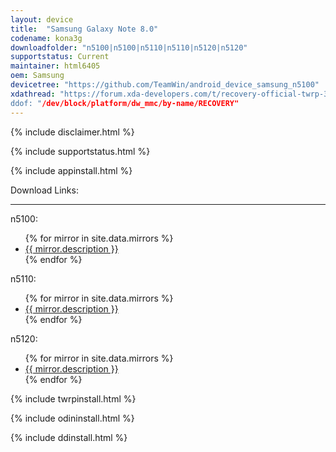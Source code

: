 ```yaml
---
layout: device
title:  "Samsung Galaxy Note 8.0"
codename: kona3g
downloadfolder: "n5100|n5100|n5110|n5110|n5120|n5120"
supportstatus: Current
maintainer: html6405
oem: Samsung
devicetree: "https://github.com/TeamWin/android_device_samsung_n5100"
xdathread: "https://forum.xda-developers.com/t/recovery-official-twrp-3-5-0_9-0-n5100-n5110-n5120.4236863/
ddof: "/dev/block/platform/dw_mmc/by-name/RECOVERY"
---
```


{% include disclaimer.html %}

{% include supportstatus.html %}

{% include appinstall.html %}

<div class='page-heading'>Download Links:</div>
<hr />
<p class="text">n5100:</p>
<ul>
{% for mirror in site.data.mirrors %}
  <li>
    <a href="{{ mirror.baseurl }}n5100">
      {{ mirror.description }}
    </a>
  </li>
{% endfor %}
</ul>
<p class="text">n5110:</p>
<ul>
{% for mirror in site.data.mirrors %}
  <li>
    <a href="{{ mirror.baseurl }}n5110">
      {{ mirror.description }}
    </a>
  </li>
{% endfor %}
</ul>
<p class="text">n5120:</p>
<ul>
{% for mirror in site.data.mirrors %}
  <li>
    <a href="{{ mirror.baseurl }}n5120">
      {{ mirror.description }}
    </a>
  </li>
{% endfor %}
</ul>

{% include twrpinstall.html %}

{% include odininstall.html %}

{% include ddinstall.html %}
